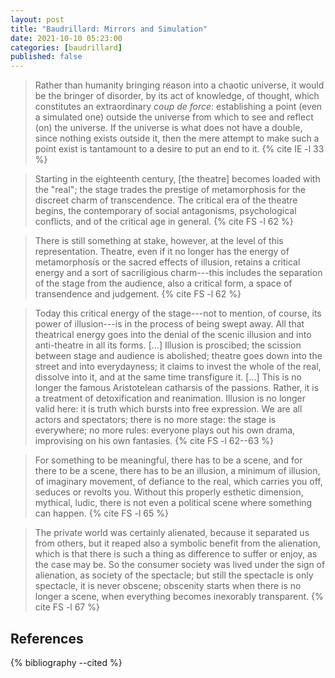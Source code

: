 ```yaml
---
layout: post
title: "Baudrillard: Mirrors and Simulation"
date: 2021-10-10 05:23:00
categories: [baudrillard]
published: false
---
```


> Rather than humanity bringing reason into a chaotic universe, it would be the bringer of disorder, by its act of knowledge, of thought, which constitutes an extraordinary _coup de force_: establishing a point (even a simulated one) outside the universe from which to see and reflect (on) the universe. If the universe is what does not have a double, since nothing exists outside it, then the mere attempt to make such a point exist is tantamount to a desire to put an end to it. {% cite IE -l 33 %}

> Starting in the eighteenth century, [the theatre] becomes loaded with the "real"; the stage trades the prestige of metamorphosis for the discreet charm of transcendence. The critical era of the theatre begins, the contemporary of social antagonisms, psychological conflicts, and of the critical age in general. {% cite FS -l 62 %}

> There is still something at stake, however, at the level of this representation. Theatre, even if it no longer has the energy of metamorphosis or the sacred effects of illusion, retains a critical energy and a sort of sacriligious charm---this includes the separation of the stage from the audience, also a critical form, a space of transendence and judgement. {% cite FS -l 62 %}

> Today this critical energy of the stage---not to mention, of course, its power of illusion---is in the process of being swept away. All that theatrical energy goes into the denial of the scenic illusion and into anti-theatre in all its forms. [...] Illusion is proscibed; the scission between stage and audience is abolished; theatre goes down into the street and into everydayness; it claims to invest the whole of the real, dissolve into it, and at the same time transfigure it. [...] This is no longer the famous Aristotelean catharsis of the passions. Rather, it is a treatment of detoxification and reanimation. Illusion is no longer valid here: it is truth which bursts into free expression. We are all actors and spectators; there is no more stage: the stage is everywhere; no more rules: everyone plays out his own drama, improvising on his own fantasies. {% cite FS -l 62--63 %}

> For something to be meaningful, there has to be a scene, and for there to be a scene, there has to be an illusion, a minimum of illusion, of imaginary movement, of defiance to the real, which carries you off, seduces or revolts you. Without this properly esthetic dimension, mythical, ludic, there is not even a political scene where something can happen. {% cite FS -l 65 %}

> The private world was certainly alienated, because it separated us from others, but it reaped also a symbolic benefit from the alienation, which is that there is such a thing as difference to suffer or enjoy, as the case may be. So the consumer society was lived under the sign of alienation, as society of the spectacle; but still the spectacle is only spectacle, it is never obscene; obscenity starts when there is no longer a scene, when everything becomes inexorably transparent. {% cite FS -l 67 %}

## References
{% bibliography --cited %}
